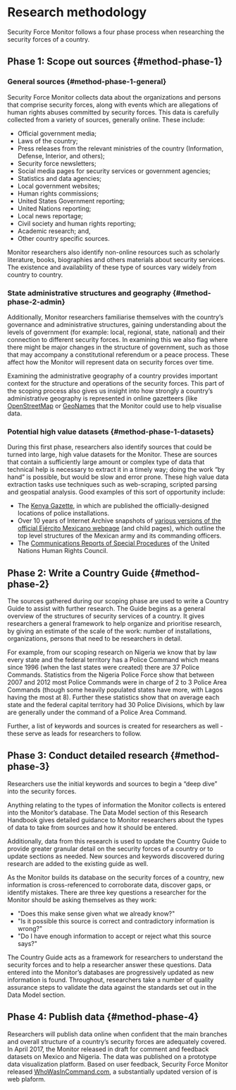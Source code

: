 # Research methodology

Security Force Monitor follows a four phase process when researching the security forces of a country.

## Phase 1: Scope out sources {#method-phase-1}

### General sources {#method-phase-1-general}
Security Force Monitor collects data about the organizations and persons that comprise security forces, along with events which are allegations of human rights abuses committed by security forces. This data is carefully collected from a variety of sources,  generally online. These include:

 * Official government media; 
 * Laws of the country;
 * Press releases from the relevant ministries of the country (Information, Defense, Interior, and others);
 * Security force newsletters;
 * Social media pages for security services or government agencies;
 * Statistics and data agencies;
 * Local government websites;
 * Human rights commissions;
 * United States Government reporting;
 * United Nations reporting;
 * Local news reportage;
 * Civil society and human rights reporting;
 * Academic research; and,
 * Other country specific sources.

Monitor researchers also identify non-online resources such as scholarly literature, books, biographies and others materials about security services. The existence and availability of these type of sources vary widely from country to country.

### State administrative structures and geography {#method-phase-2-admin}

Additionally, Monitor researchers familiarise themselves with the country’s governance and administrative structures, gaining understanding about the levels of government (for example: local, regional, state, national) and their connection to different security forces. In examining this we also flag where there might be major changes in the structure of government, such as those that may accompany a constitutional referendum or a peace process. These affect how the Monitor will represent data on security forces over time. 

Examining the administrative geography of a country provides important context for the structure and operations of the security forces. This part of the scoping process also gives us insight into how strongly a country’s administrative geography is represented in online gazetteers (like [OpenStreetMap](https://nominatim.openstreetmap.org/) or [GeoNames](https://www.geonames.org) that the Monitor could use to help visualise data.

### Potential high value datasets {#method-phase-1-datasets}

During this first phase, researchers also identify sources that could be turned into large, high value datasets for the Monitor. These are sources that contain a sufficiently large amount or complex type of data that technical help is necessary to extract it in a timely way; doing the work “by hand” is possible, but would be slow and error prone. These high value data extraction tasks use techniques such as web-scraping, scripted parsing and geospatial analysis. Good examples of this sort of opportunity include:

 * The [Kenya Gazette](http://www.kenyalaw.org/kenya_gazette/), in which are published the officially-designed locations of police installations. 
 * Over 10 years of Internet Archive snapshots of [various versions of the official Ejército Mexicano webpage](https://web.archive.org/web/20050908175401/http://www.sedena.gob.mx/ejercito/comandancias/index.html) (and child pages), which outline the top level structures of the Mexican army and its commanding officers. 
 * The [Communications Reports of Special Procedures](http://www.ohchr.org/EN/HRBodies/SP/Pages/CommunicationsreportsSP.aspx) of the United Nations Human Rights Council.

## Phase 2: Write a Country Guide {#method-phase-2}

The sources gathered during our scoping phase are used to write a Country Guide to assist with further research.
The Guide begins as a general overview of the structures of security services of a country. It gives researchers a general framework to help organize and prioritise research, by giving an estimate of the scale of the work: number of installations, organizations, persons that need to be researchers in detail. 

For example, from our scoping research on Nigeria we know that by law every state and the federal territory has a Police Command which means since 1996 (when the last states were created) there are 37 Police Commands. Statistics from the Nigeria Police Force show that between 2007 and 2012 most Police Commands were in charge of 2 to 3 Police Area Commands (though some heavily populated states have more, with Lagos having the most at 8). Further these statistics show that on average each state and the federal capital territory had 30 Police Divisions, which by law are generally under the command of a Police Area Command.

Further, a list of keywords and sources is created for researchers as well - these serve as leads for researchers to follow. 

## Phase 3: Conduct detailed research {#method-phase-3}

Researchers use the initial keywords and sources to begin a “deep dive” into the security forces. 

Anything relating to the types of information the Monitor collects is entered into the Monitor’s database. The Data Model section of this Research Handbook gives detailed guidance to Monitor researchers about the types of data to take from sources and how it should be entered. 

Additionally, data from this research is used to update the Country Guide to provide greater granular detail on the security forces of a country or to update sections as needed. New sources and keywords discovered during research are added to the existing guide as well.

As the Monitor builds its database on the security forces of a country, new information is cross-referenced to corroborate data, discover gaps, or identify mistakes. There are three key questions a researcher for the Monitor should be asking themselves as they work:

 * "Does this make sense given what we already know?"
 * "Is it possible this source is correct and contradictory information is wrong?"
 * "Do I have enough information to accept or reject what this source says?"

The Country Guide acts as a framework for researchers to understand the security forces and to help a researcher answer these questions.
Data entered into the Monitor’s databases are progressively updated as new information is found. Throughout, researchers take a number of quality assurance steps to validate the data against the standards set out in the Data Model section. 

## Phase 4: Publish data {#method-phase-4}

Researchers will publish data online when confident that the main branches and overall structure of a country’s security forces are adequately covered. In April 2017, the Monitor released in draft for comment and feedback datasets on Mexico and Nigeria. The data was published on a prototype data visualization platform. Based on user feedback, Security Force Monitor released [WhoWasInCommand.com](https://whowasincommand.com),  a substantially updated version of is web plaform.
